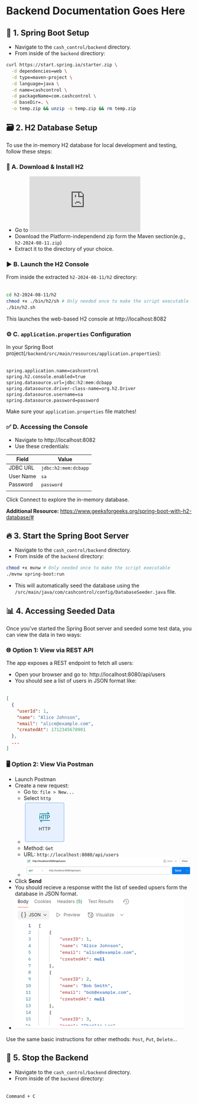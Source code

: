 # Backend Documentation Goes Here

## 🌱 1. Spring Boot Setup

- Navigate to the `cash_control/backend` directory.
- From inside of the `backend` directiory:
  
```bash
curl https://start.spring.io/starter.zip \
  -d dependencies=web \
  -d type=maven-project \
  -d language=java \
  -d name=cashcontrol \
  -d packageName=com.cashcontrol \
  -d baseDir=. \
  -o temp.zip && unzip -o temp.zip && rm temp.zip
```

## 🗃️ 2. H2 Database Setup

To use the in-memory H2 database for local development and testing, follow these steps:

### 🔧 A. Download & Install H2

- Go to ![H2 Database Website](https://www.h2database.com/html/main.html)
- Download the Platform-independend zip form the Maven section(e.g., `h2-2024-08-11.zip`)
- Extract it to the directory of your choice.

### ▶️ B. Launch the H2 Console

From inside the extracted `h2-2024-08-11/h2` directory:

```bash

cd h2-2024-08-11/h2
chmod +x ./bin/h2/sh # Only needed once to make the script executable
./bin/h2.sh

```

This launches the web-based H2 console at http://localhost:8082

### ⚙️ C. `application.properties` Configuration

In your Spring Boot project(`/backend/src/main/resources/application.properties`):

```properties

spring.application.name=cashcontrol
spring.h2.console.enabled=true
spring.datasource.url=jdbc:h2:mem:dcbapp
spring.datasource.driver-class-name=org.h2.Driver
spring.datasource.username=sa
spring.datasource.password=password

```

Make sure your `application.properties` file matches!

### ✅ D. Accessing the Console

- Navigate to http://localhost:8082
- Use these credentials:

| Field | Value |
| ----- | ----- |
| JDBC URL | `jdbc:h2:mem:dcbapp` |
| User Name | `sa` |
| Password | `password` |
| | |

Click Connect to explore the in-memory database.

**Additional Resource:** https://www.geeksforgeeks.org/spring-boot-with-h2-database/#

## 🔥 3. Start the Spring Boot Server

- Navigate to the `cash_control/backend` directory.
- From inside of the `backend` directory:

```bash
chmod +x mvnw # Only needed once to make the script executable
./mvnw spring-boot:run

```

- This will automatically seed the database using the `/src/main/java/com/cashcontrol/config/DatabaseSeeder.java` file.

## 📊 4. Accessing Seeded Data

Once you've started the Spring Boot server and seeded some test data, you can view the data in two ways:

### 🌐 Option 1: View via REST API

The app exposes a REST endpoint to fetch all users:

- Open your browser and go to: http://localhost:8080/api/users
- You should see a list of users in JSON format like:

```json

[
  {
    "userId": 1,
    "name": "Alice Johnson",
    "email": "alice@example.com",
    "createdAt": 1712345678901
  },
  ...
]

```

### 🖥️ Option 2: View Via Postman

- Launch Postman
- Create a new request: 
  - Go to: `file > New...` 
  - Select `http` 
  - ![postman http](./src/public/postman_http.png)
  - Method: `Get`
  - URL: `http://localhost:8080/api/users` 
  - ![postman get](./src/public/postman_get.png)
- Click **Send**
- You should recieve a response witht the list of seeded upsers form the database in JSON format.
- ![postman response](./src/public/postman_response.png)

Use the same basic instructions for other methods: `Post`, `Put`, `Delete`...

## 🛑 5. Stop the Backend

- Navigate to the `cash_control/backend` directory.
- From inside of the `backend` directory:

```bash

Command + C

```

